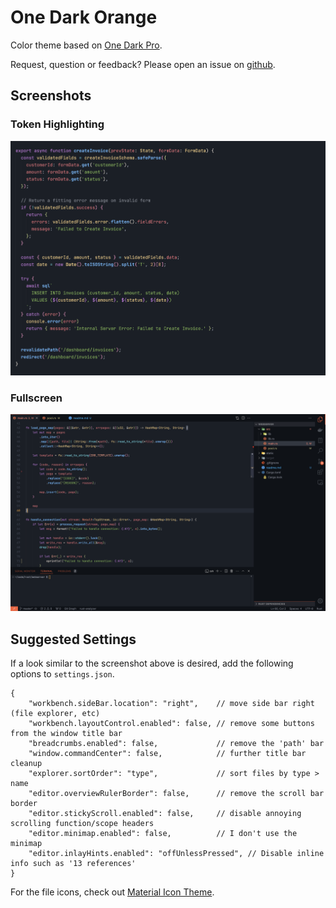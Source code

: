# One Dark Orange
Color theme based on [One Dark Pro](https://marketplace.visualstudio.com/items?itemName=zhuangtongfa.Material-theme).  

Request, question or feedback? Please open an issue on [github](https://github.com/od-b/one-dark-orange/issues/new).

## Screenshots
### Token Highlighting
![ScreenShot](https://raw.githubusercontent.com/od-b/one-dark-orange/main/screenshots/sample-highlight-node.png)

### Fullscreen
![ScreenShot](https://raw.githubusercontent.com/od-b/one-dark-orange/main/screenshots/sample-rust-fullscreen.png)

## Suggested Settings
If a look similar to the screenshot above is desired, add the following options to `settings.json`.
```jsonc
{
    "workbench.sideBar.location": "right",    // move side bar right (file explorer, etc)
    "workbench.layoutControl.enabled": false, // remove some buttons from the window title bar
    "breadcrumbs.enabled": false,             // remove the 'path' bar
    "window.commandCenter": false,            // further title bar cleanup
    "explorer.sortOrder": "type",             // sort files by type > name
    "editor.overviewRulerBorder": false,      // remove the scroll bar border
    "editor.stickyScroll.enabled": false,     // disable annoying scrolling function/scope headers
    "editor.minimap.enabled": false,          // I don't use the minimap
    "editor.inlayHints.enabled": "offUnlessPressed", // Disable inline info such as '13 references'
}
```
For the file icons, check out [Material Icon Theme](https://marketplace.visualstudio.com/items?itemName=PKief.material-icon-theme).
